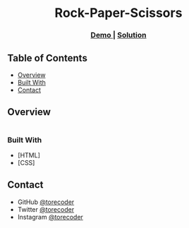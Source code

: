 <!-- Please update value in the {}  -->

<h1 align="center">Rock-Paper-Scissors</h1>

<div align="center">
  <h3>
    <a href="https://torecoder.github.io/easy-bank/" target="_blank">
      Demo
    </a>
    <span> | </span>
    <a href="https://github.com/torecoder/easy-bank">
      Solution
    </a>
  </h3>
</div>

<!-- TABLE OF CONTENTS -->

## Table of Contents

- [Overview](#overview)
- [Built With](#built)
- [Contact](#contact)

<!-- OVERVIEW -->

## Overview

<img src="./images/bank.png" alt="">

### Built With

- [HTML]
- [CSS]

## Contact

- GitHub [@torecoder](https://{github.com/torecoder)
- Twitter [@torecoder](https://twitter.com/torecoder)
- Instagram [@torecoder](https://www.instagram.com/torecoder/)
